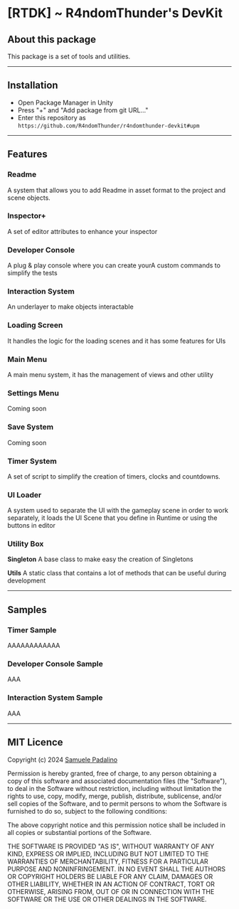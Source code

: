 # [RTDK] ~ R4ndomThunder's DevKit

## About this package

This package is a set of tools and utilities.

---

## Installation

- Open Package Manager in Unity
- Press "+" and "Add package from git URL..."
- Enter this repository as `https://github.com/R4ndomThunder/r4ndomthunder-devkit#upm`

---

## Features

### Readme

A system that allows you to add Readme in asset format to the project and scene objects.

### Inspector+

A set of editor attributes to enhance your inspector

### Developer Console

A plug & play console where you can create yourA custom commands to simplify the tests

### Interaction System

An underlayer to make objects interactable

### Loading Screen

It handles the logic for the loading scenes and it has some features for UIs

### Main Menu

A main menu system, it has the management of views and other utility

### Settings Menu

Coming soon

### Save System

Coming soon

### Timer System

A set of script to simplify the creation of timers, clocks and countdowns.

### UI Loader

A system used to separate the UI with the gameplay scene in order to work separately, it loads the UI Scene that you define in Runtime or using the buttons in editor

### Utility Box

**Singleton**
A base class to make easy the creation of Singletons

**Utils**
A static class that contains a lot of methods that can be useful during development

---

## Samples

### Timer Sample

AAAAAAAAAAAA

### Developer Console Sample

AAA

### Interaction System Sample

AAA

---

## MIT Licence

Copyright (c) 2024 [Samuele Padalino](https://samuelepadalino.dev)

Permission is hereby granted, free of charge, to any person
obtaining a copy of this software and associated documentation
files (the "Software"), to deal in the Software without
restriction, including without limitation the rights to use,
copy, modify, merge, publish, distribute, sublicense, and/or sell
copies of the Software, and to permit persons to whom the
Software is furnished to do so, subject to the following
conditions:

The above copyright notice and this permission notice shall be
included in all copies or substantial portions of the Software.

THE SOFTWARE IS PROVIDED "AS IS", WITHOUT WARRANTY OF ANY KIND,
EXPRESS OR IMPLIED, INCLUDING BUT NOT LIMITED TO THE WARRANTIES
OF MERCHANTABILITY, FITNESS FOR A PARTICULAR PURPOSE AND
NONINFRINGEMENT. IN NO EVENT SHALL THE AUTHORS OR COPYRIGHT
HOLDERS BE LIABLE FOR ANY CLAIM, DAMAGES OR OTHER LIABILITY,
WHETHER IN AN ACTION OF CONTRACT, TORT OR OTHERWISE, ARISING
FROM, OUT OF OR IN CONNECTION WITH THE SOFTWARE OR THE USE OR
OTHER DEALINGS IN THE SOFTWARE.
